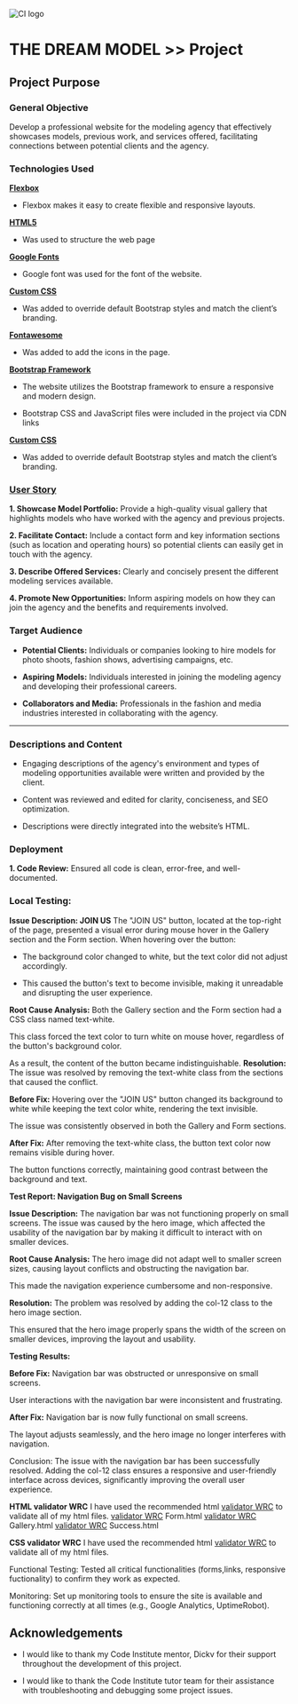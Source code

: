 ![CI logo](https://codeinstitute.s3.amazonaws.com/fullstack/ci_logo_small.png)

 
# THE DREAM MODEL >> Project

## Project Purpose

### General Objective
Develop a professional website for the modeling agency that effectively showcases models, previous work, and services offered, facilitating connections between potential clients and the agency.

### Technologies Used

[**Flexbox**](Flexbox)
- Flexbox makes it easy to create flexible and responsive layouts.

[**HTML5**](https://www.w3schools.com/html/html_intro.asp)
- Was used to structure the web page  

[**Google Fonts**](https://fonts.google.com/)
- Google font was used for the font of the website.

[**Custom CSS**](https://www.w3schools.com/css/)
- Was added to override default Bootstrap styles and match the client’s branding.

[**Fontawesome**](https://fontawesome.com/kits)
- Was added to add the icons in the page.

[**Bootstrap Framework**](https://getbootstrap.com/)

- The website utilizes the Bootstrap framework to ensure a responsive and modern design.

- Bootstrap CSS and JavaScript files were included in the project via CDN links

[**Custom CSS**](https://www.w3schools.com/css/)

- Was added to override default Bootstrap styles and match the client’s branding.


### [User Story](https://github.com/users/Luis-Jones-Coder/projects/4)
**1. Showcase Model Portfolio:** Provide a high-quality visual gallery that highlights models who have worked with the agency and previous projects.

**2. Facilitate Contact:** Include a contact form and key information sections (such as location and operating hours) so potential clients can easily get in touch with the agency.

**3. Describe Offered Services:** Clearly and concisely present the different modeling services available.

**4. Promote New Opportunities:** Inform aspiring models on how they can join the agency and the benefits and requirements involved.

### Target Audience

- **Potential Clients:** Individuals or companies looking to hire models for photo shoots, fashion shows, advertising campaigns, etc.

- **Aspiring Models:** Individuals interested in joining the modeling agency and developing their professional careers.

- **Collaborators and Media:** Professionals in the fashion and media industries interested in collaborating with the agency.
---
### Descriptions and Content
- Engaging descriptions of the agency's environment and types of modeling opportunities available were written and provided by the client.

- Content was reviewed and edited for clarity, conciseness, and SEO optimization.
- Descriptions were directly integrated into the website’s HTML.


### Deployment
**1. Code Review:** Ensured all code is clean, error-free, and well-documented.
### Local Testing:
**Issue Description: JOIN US** 
The "JOIN US" button, located at the top-right of the page, presented a visual error during mouse hover in the Gallery section and the Form section. When hovering over the button:

- The background color changed to white, but the text color did not adjust accordingly.

- This caused the button's text to become invisible, making it unreadable and disrupting the user experience.

**Root Cause Analysis:**
Both the Gallery section and the Form section had a CSS class named text-white.

This class forced the text color to turn white on mouse hover, regardless of the button's background color.

As a result, the content of the button became indistinguishable.
**Resolution:**
The issue was resolved by removing the text-white class from the sections that caused the conflict.

**Before Fix:**
Hovering over the "JOIN US" button changed its background to white while keeping the text color white, rendering the text invisible.

The issue was consistently observed in both the Gallery and Form sections.

**After Fix:**
After removing the text-white class, the button text color now remains visible during hover.

The button functions correctly, maintaining good contrast between the background and text.

**Test Report: Navigation Bug on Small Screens**

**Issue Description:**
The navigation bar was not functioning properly on small screens. The issue was caused by the hero image, which affected the usability of the navigation bar by making it difficult to interact with on smaller devices.

**Root Cause Analysis:**
The hero image did not adapt well to smaller screen sizes, causing layout conflicts and obstructing the navigation bar.

This made the navigation experience cumbersome and non-responsive.

**Resolution:**
The problem was resolved by adding the col-12 class to the hero image section.

This ensured that the hero image properly spans the width of the screen on smaller devices, improving the layout and usability.

**Testing Results:**

**Before Fix:**
Navigation bar was obstructed or unresponsive on small screens.

User interactions with the navigation bar were inconsistent and frustrating.

**After Fix:**
Navigation bar is now fully functional on small screens.

The layout adjusts seamlessly, and the hero image no longer interferes with navigation.

Conclusion:
The issue with the navigation bar has been successfully resolved. Adding the col-12 class ensures a responsive and user-friendly interface across devices, significantly improving the overall user experience.

**HTML validator WRC**
I have used the recommended html [validator WRC](assets\images\index-solution.png) to validate all of my html files.
[validator WRC](assets\images\formSucces.png) Form.html
[validator WRC](assets\images\galleriSuccess.png) Gallery.html
[validator WRC](assets\images\Success-corrected.png) Success.html


**CSS validator WRC**
I have used the recommended html [validator WRC](https://validator.w3.org/#validate_by_input) to validate all of my html files.



Functional Testing: Tested all critical functionalities (forms,links, responsive fuctionality) to confirm they work as expected.

Monitoring: Set up monitoring tools to ensure the site is available and functioning correctly at all times (e.g., Google Analytics, UptimeRobot).


## Acknowledgements

- I would like to thank my Code Institute mentor, Dickv for their support throughout the development of this project.

- I would like to thank the Code Institute tutor team for their assistance with troubleshooting and debugging some project issues.